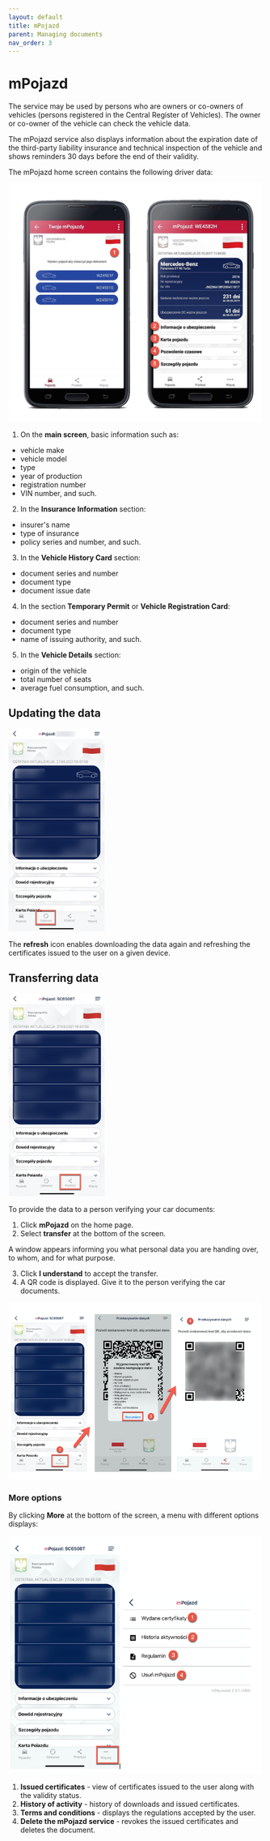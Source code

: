 ```yaml
---
layout: default
title: mPojazd
parent: Managing documents
nav_order: 3
---
```

 
# mPojazd


The service may be used by persons who are owners or co-owners of vehicles (persons registered in the Central Register of Vehicles). The owner or co-owner of the vehicle can check the vehicle data. 

The mPojazd service also displays information about the expiration date of the third-party liability insurance and technical inspection of the vehicle and shows reminders 30 days before the end of their validity. 

The mPojazd home screen contains the following driver data:

<img src=".././assets/images/mpojazd2.jpeg" width="500">

1. On the **main screen**, basic information such as:
- vehicle make
- vehicle model
- type
- year of production
- registration number
- VIN number, and such.

2. In the **Insurance Information** section:
- insurer's name
- type of insurance
- policy series and number, and such.

3. In the **Vehicle History Card** section:
- document series and number
- document type 
- document issue date 

4. In the section **Temporary Permit** or **Vehicle Registration Card**:
- document series and number
- document type
- name of issuing authority, and such.

5. In the **Vehicle Details** section:
- origin of the vehicle
- total number of seats
- average fuel consumption, and such.


## Updating the data

<img src=".././assets/images/pojupdate.jpg" width="190" height="400">

The **refresh** icon enables downloading the data again and refreshing the certificates issued to the user on a given device. 

## Transferring data 

<img src=".././assets/images/pojtransfer.jpg" width="190" height="400">

To provide the data to a person verifying your car documents:
1. Click **mPojazd** on the home page.
2. Select **transfer** at the bottom of the screen.

A window appears informing you what personal data you are handing over, to whom, and for what purpose.

3. Click **I understand** to accept the transfer.
4. A QR code is displayed. Give it to the person verifying the car documents.

<img src=".././assets/images/pojatransfer.png" width="500">

### More options

By clicking **More** at the bottom of the screen, a menu with different options displays:

<img src=".././assets/images/pojahistoria.png" width="500">

1. **Issued certificates** - view of certificates issued to the user along with the validity status.
2. **History of activity** - history of downloads and issued certificates.
3. **Terms and conditions** - displays the regulations accepted by the user.
6. **Delete the mPojazd service** - revokes the issued certificates and deletes the document. 